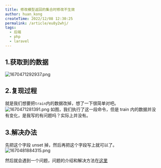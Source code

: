 ```yaml
---
title: 修改模型返回的集合时修改不生效
author: huan_kong
createTime: 2022/12/08 12:30:25
permalink: /article/eu8y2whj/
tags: 
  - 后端
  - php
  - laravel
---
```


## 1.获取到的数据

![1670471292937.png](https://img.huankong.top/i/2022/12/08/63915e80743d6.png)

## 2.复现过程

就是我们想要把`train`内的数据改掉，想了一下很简单对吧。
![1670471281391.png](https://img.huankong.top/i/2022/12/08/63915e796c46d.png)
如图，我们执行了这一段命令，但是 train 内的数据并没有变化，是我写的有问题吗？实际上并没有。

## 3.解决办法

先把这个字段 unset 掉，然后再把这个字段写上就可以了。
![1670481884315.png](https://img.huankong.top/i/2022/12/08/639187dfeafda.png)

然后就会遇到一个问题，问题的介绍和解决方法在[这里](/pages/7f6712/)
